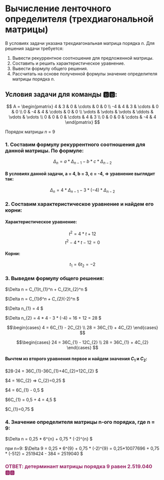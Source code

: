 # Вычисление ленточного определителя (трехдиагональной матрицы)  
В условиях задачи указана трехдиагональная матрица порядка *n*. Для решения задачи требуется:  
1. Вывести рекуррентное соотношение для предложенной матрицы.  
2. Составить и решить характеристическое уравнение.  
3. Вывести формулу общего решения.  
4. Рассчитать на основе полученной формулы значение определителя матрицы порядка *n*.  
## Условия задачи для команды 🅱️🅱️:

$$    
A =     
 \begin{pmatrix}    
  4 & 3 & 0 & \cdots & 0 & 0 \\    
  -4 & 4 & 3 & \cdots & 0 & 0 \\    
  0 & -4 & 4 & \cdots & 0 & 0 \\    
  \vdots  & \vdots & \vdots & \ddots & \vdots & \vdots  \\    
  0 & 0 & 0 & \cdots & 4 & 3 \\    
  0 & 0 & 0 & \cdots & -4 & 4     
 \end{pmatrix}    
$$

Порядок матрицы *n* = 9

### 1. Составим формулу рекуррентного соотношения для данной матрицы. По формуле:
$$
\Delta_{n} = a * \Delta_{n-1} - b * c * \Delta_{n-2}
$$
#### В условиях данной задачи, a = 4, b = 3, c = -4, => уравнение выглядит так:
$$
\Delta_{n} = 4 * \Delta_{n-1} - 3 * (-4) * \Delta_{n-2}
$$

### 2. Составим характеристическое уравнение и найдем его корни:
#### Характеристическое уравнение:
$$
t^2 = 4 * t + 12
$$
$$
t^2 - 4 * t - 12 = 0
$$
#### Корни:
$$
t_{1} = 6
t_{2} = -2
$$

### 3. Выведем формулу общего решения:

$\Delta n = С_{1}t_{1}^n + С_{2}t_{2}^n $

$\Delta n = С_{1}*6^n + С_{2}*(-2)^n $

$\Delta n_{1} = 4 $

$\Delta n_{2} = 4 * 4 - 3 * (-4) = 16 + 12 = 28 $

$$\begin{cases}
4 = 6С_{1} - 2С_{2} \\ 
28 = 36С_{1} + 4С_{2} 
\end{cases} $$

$$\begin{cases}
24 = 36С_{1} - 12С_{2} \\
28 = 36С_{1} + 4С_{2} 
\end{cases} $$

#### Вычтем из второго уравнения первое и найдем значения $C_{1}$ и  $C_{2}$:

$28-24 = 36С_{1}-36С_{1}+4С_{2}+12С_{2} $

$4 = 16С_{2} => С_{2}=0,25 $

$4 = 6C_{1} - 0,5 $

$6C_{1} = 0,5 + 4 = 4,5 $

$C_{1}=0,75 $

### 4. Значение определителя матрицы n-ого порядка, где n = 9:

$\Delta n = 0,25 * 6^{n} + 0,75 * (-2)^{n} $

при n=9:
$\Delta 9 = 0,25 * 6^{9} + 0,75 * (-2)^{9} = 0,25*10077696 + 0,75 * (-512) = 2519424 - 384 = 2519040 $

### <span style="color:#992667;">ОТВЕТ: детерминант матрицы порядка 9 равен 2.519.040 🅱️🅱️